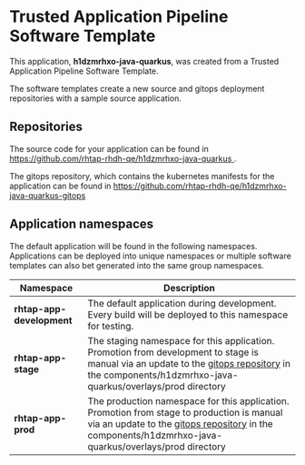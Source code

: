# Trusted Application Pipeline Software Template

This application, **h1dzmrhxo-java-quarkus**, was created from a Trusted Application Pipeline Software Template.

The software templates create a new source and gitops deployment repositories with a sample source application. 

## Repositories

The source code for your application can be found in [https://github.com/rhtap-rhdh-qe/h1dzmrhxo-java-quarkus ](https://github.com/rhtap-rhdh-qe/h1dzmrhxo-java-quarkus ).
 
The gitops repository, which contains the kubernetes manifests for the application can be found in 
[https://github.com/rhtap-rhdh-qe/h1dzmrhxo-java-quarkus-gitops ](https://github.com/rhtap-rhdh-qe/h1dzmrhxo-java-quarkus-gitops ) 

## Application namespaces 

The default application will be found in the following namespaces. Applications can be deployed into unique namespaces or multiple software templates can also bet generated into the same group namespaces.  

|  Namespace   |  Description   |  
| -------- | -------- |   
| **rhtap-app-development** | The default application during development. Every build will be deployed to this namespace for testing. | 
| **rhtap-app-stage** | The staging namespace for this application. Promotion from development to stage is manual via an update to the [gitops repository](https://github.com/rhtap-rhdh-qe/h1dzmrhxo-java-quarkus-gitops ) in the components/h1dzmrhxo-java-quarkus/overlays/prod directory |  
| **rhtap-app-prod** | The production namespace for this application. Promotion from stage to production is manual via an update to the [gitops repository](https://github.com/rhtap-rhdh-qe/h1dzmrhxo-java-quarkus-gitops ) in the components/h1dzmrhxo-java-quarkus/overlays/prod directory | 